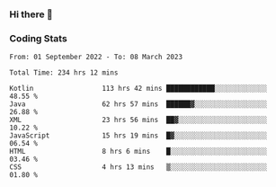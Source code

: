 ### Hi there 👋

<!--
**Girrafeec/girrafeec** is a ✨ _special_ ✨ repository because its `README.md` (this file) appears on your GitHub profile.

Here are some ideas to get you started:

- 🔭 I’m currently working on ...
- 🌱 I’m currently learning ...
- 👯 I’m looking to collaborate on ...
- 🤔 I’m looking for help with ...
- 💬 Ask me about ...
- 📫 How to reach me: ...
- 😄 Pronouns: ...
- ⚡ Fun fact: ...
-->

### Coding Stats
<!--START_SECTION:waka-->

```text
From: 01 September 2022 - To: 08 March 2023

Total Time: 234 hrs 12 mins

Kotlin                 113 hrs 42 mins ████████████░░░░░░░░░░░░░   48.55 %
Java                   62 hrs 57 mins  ██████▓░░░░░░░░░░░░░░░░░░   26.88 %
XML                    23 hrs 56 mins  ██▓░░░░░░░░░░░░░░░░░░░░░░   10.22 %
JavaScript             15 hrs 19 mins  █▓░░░░░░░░░░░░░░░░░░░░░░░   06.54 %
HTML                   8 hrs 6 mins    █░░░░░░░░░░░░░░░░░░░░░░░░   03.46 %
CSS                    4 hrs 13 mins   ▒░░░░░░░░░░░░░░░░░░░░░░░░   01.80 %
```

<!--END_SECTION:waka-->
